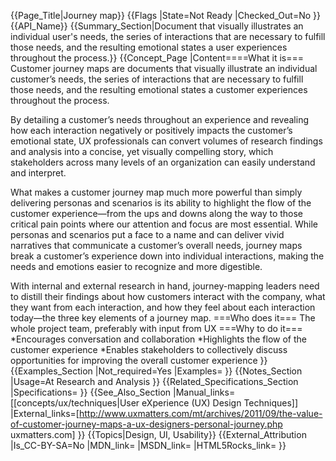 {{Page_Title|Journey map}}
{{Flags
|State=Not Ready
|Checked_Out=No
}}
{{API_Name}}
{{Summary_Section|Document that visually illustrates an individual user's needs, the series of interactions that are necessary to fulfill those needs, and the resulting emotional states a user experiences throughout the process.}}
{{Concept_Page
|Content====What it is===
Customer journey maps are documents that visually illustrate an individual customer’s needs, the series of interactions that are necessary to fulfill those needs, and the resulting emotional states a customer experiences throughout the process.

By detailing a customer’s needs throughout an experience and revealing how each interaction negatively or positively impacts the customer’s emotional state, UX professionals can convert volumes of research findings and analysis into a concise, yet visually compelling story, which stakeholders across many levels of an organization can easily understand and interpret.

What makes a customer journey map much more powerful than simply delivering personas and scenarios is its ability to highlight the flow of the customer experience—from the ups and downs along the way to those critical pain points where our attention and focus are most essential. While personas and scenarios put a face to a name and can deliver vivid narratives that communicate a customer’s overall needs, journey maps break a customer’s experience down into individual interactions, making the needs and emotions easier to recognize and more digestible.

With internal and external research in hand, journey-mapping leaders need to distill their findings about how customers interact with the company, what they want from each interaction, and how they feel about each interaction today—the three key elements of a journey map.
===Who does it===
The whole project team, preferably with input from UX
===Why to do it===
*Encourages conversation and collaboration
*Highlights the flow of the customer experience
*Enables stakeholders to collectively discuss opportunities for improving the overall customer experience
}}
{{Examples_Section
|Not_required=Yes
|Examples=
}}
{{Notes_Section
|Usage=At Research and Analysis
}}
{{Related_Specifications_Section
|Specifications=
}}
{{See_Also_Section
|Manual_links=[[concepts/ux/techniques|User eXperience (UX) Design Techniques]]
|External_links=[http://www.uxmatters.com/mt/archives/2011/09/the-value-of-customer-journey-maps-a-ux-designers-personal-journey.php uxmatters.com]
}}
{{Topics|Design, UI, Usability}}
{{External_Attribution
|Is_CC-BY-SA=No
|MDN_link=
|MSDN_link=
|HTML5Rocks_link=
}}